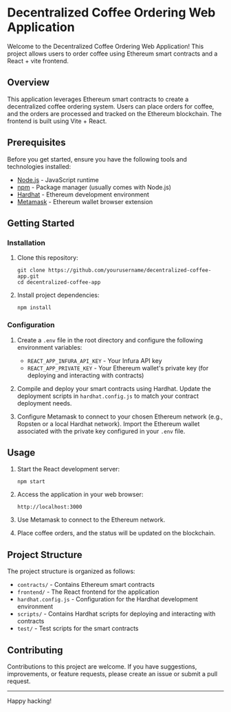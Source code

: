 # Decentralized Coffee Ordering Web Application

Welcome to the Decentralized Coffee Ordering Web Application! This project allows users to order coffee using Ethereum smart contracts and a React + vite frontend.


## Overview

This application leverages Ethereum smart contracts to create a decentralized coffee ordering system. Users can place orders for coffee, and the orders are processed and tracked on the Ethereum blockchain. The frontend is built using Vite + React.

## Prerequisites

Before you get started, ensure you have the following tools and technologies installed:

- [Node.js](https://nodejs.org/) - JavaScript runtime
- [npm](https://www.npmjs.com/) - Package manager (usually comes with Node.js)
- [Hardhat](https://hardhat.org/) - Ethereum development environment
- [Metamask](https://metamask.io/) - Ethereum wallet browser extension

## Getting Started

### Installation

1. Clone this repository:

   ```shell
   git clone https://github.com/yourusername/decentralized-coffee-app.git
   cd decentralized-coffee-app
   ```

2. Install project dependencies:

   ```shell
   npm install
   ```

### Configuration

1. Create a `.env` file in the root directory and configure the following environment variables:

   - `REACT_APP_INFURA_API_KEY` - Your Infura API key
   - `REACT_APP_PRIVATE_KEY` - Your Ethereum wallet's private key (for deploying and interacting with contracts)

2. Compile and deploy your smart contracts using Hardhat. Update the deployment scripts in `hardhat.config.js` to match your contract deployment needs.

3. Configure Metamask to connect to your chosen Ethereum network (e.g., Ropsten or a local Hardhat network). Import the Ethereum wallet associated with the private key configured in your `.env` file.

## Usage

1. Start the React development server:

   ```shell
   npm start
   ```

2. Access the application in your web browser:

   ```shell
   http://localhost:3000
   ```

3. Use Metamask to connect to the Ethereum network.

4. Place coffee orders, and the status will be updated on the blockchain.

## Project Structure

The project structure is organized as follows:

- `contracts/` - Contains Ethereum smart contracts
- `frontend/` - The React frontend for the application
- `hardhat.config.js` - Configuration for the Hardhat development environment
- `scripts/` - Contains Hardhat scripts for deploying and interacting with contracts
- `test/` - Test scripts for the smart contracts

## Contributing

Contributions to this project are welcome. If you have suggestions, improvements, or feature requests, please create an issue or submit a pull request.

---

Happy hacking!

